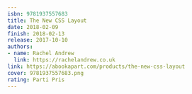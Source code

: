 ```yaml
---
isbn: 9781937557683
title: The New CSS Layout
date: 2018-02-09
finish: 2018-02-13
release: 2017-10-10
authors:
- name: Rachel Andrew
  link: https://rachelandrew.co.uk
link: https://abookapart.com/products/the-new-css-layout
cover: 9781937557683.png
rating: Parti Pris
---
```


